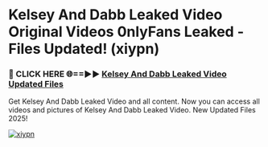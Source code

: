 # Kelsey And Dabb Leaked Video Original Videos 0nlyFans Leaked - Files Updated! (xiypn)

<h3>🔴 CLICK HERE 🌐==►► <a href="https://tinyurl.com/ms9xzufz" rel="nofollow">Kelsey And Dabb Leaked Video Updated Files</a></h3>

Get Kelsey And Dabb Leaked Video and all content. Now you can access all videos and pictures of Kelsey And Dabb Leaked Video. New Updated Files 2025!

[![xiypn](https://i.imgur.com/ppqm5kG.gif)](https://tinyurl.com/ms9xzufz)
